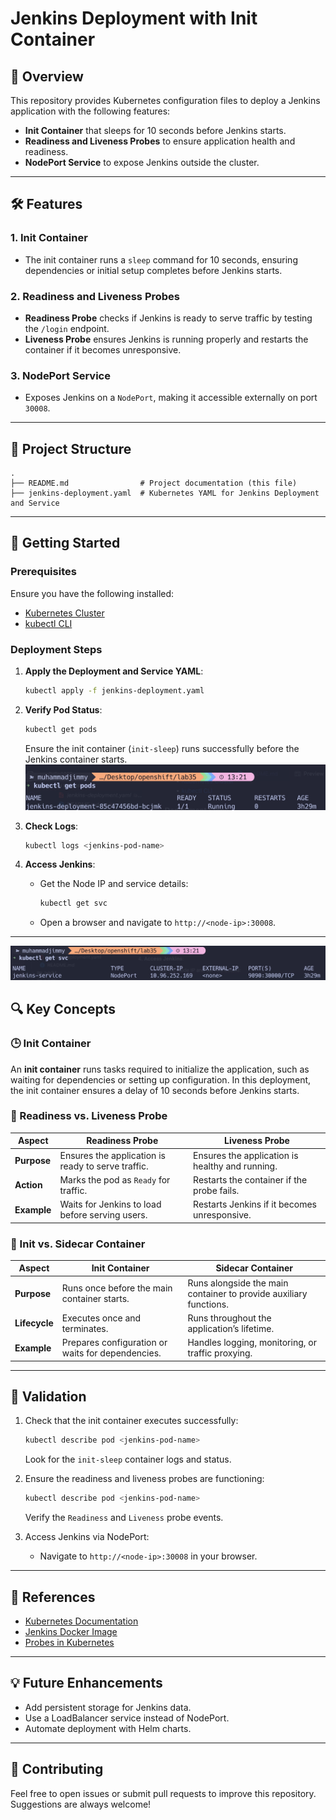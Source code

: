 # Jenkins Deployment with Init Container

## 🚀 **Overview**

This repository provides Kubernetes configuration files to deploy a Jenkins application with the following features:

- **Init Container** that sleeps for 10 seconds before Jenkins starts.
- **Readiness and Liveness Probes** to ensure application health and readiness.
- **NodePort Service** to expose Jenkins outside the cluster.

---

## 🛠️ **Features**

### 1. **Init Container**

- The init container runs a `sleep` command for 10 seconds, ensuring dependencies or initial setup completes before Jenkins starts.

### 2. **Readiness and Liveness Probes**

- **Readiness Probe** checks if Jenkins is ready to serve traffic by testing the `/login` endpoint.
- **Liveness Probe** ensures Jenkins is running properly and restarts the container if it becomes unresponsive.

### 3. **NodePort Service**

- Exposes Jenkins on a `NodePort`, making it accessible externally on port `30008`.

---

## 📂 **Project Structure**

```plaintext
.
├── README.md                # Project documentation (this file)
├── jenkins-deployment.yaml  # Kubernetes YAML for Jenkins Deployment and Service
```

---

## 🚀 **Getting Started**

### Prerequisites

Ensure you have the following installed:

- [Kubernetes Cluster](https://kubernetes.io/docs/setup/)
- [kubectl CLI](https://kubernetes.io/docs/tasks/tools/install-kubectl/)

### Deployment Steps

1. **Apply the Deployment and Service YAML**:

   ```bash
   kubectl apply -f jenkins-deployment.yaml
   ```

2. **Verify Pod Status**:

   ```bash
   kubectl get pods
   ```

   Ensure the init container (`init-sleep`) runs successfully before the Jenkins container starts.
   ![](screenshots/pods.jpg)

3. **Check Logs**:

   ```bash
   kubectl logs <jenkins-pod-name>
   ```

4. **Access Jenkins**:
   - Get the Node IP and service details:
     ```bash
     kubectl get svc
     ```
   - Open a browser and navigate to `http://<node-ip>:30008`.

---

![](screenshots/svc.jpg)

## 🔍 **Key Concepts**

### 🕒 Init Container

An **init container** runs tasks required to initialize the application, such as waiting for dependencies or setting up configuration. In this deployment, the init container ensures a delay of 10 seconds before Jenkins starts.

### 🤝 Readiness vs. Liveness Probe

| **Aspect**  | **Readiness Probe**                                | **Liveness Probe**                              |
| ----------- | -------------------------------------------------- | ----------------------------------------------- |
| **Purpose** | Ensures the application is ready to serve traffic. | Ensures the application is healthy and running. |
| **Action**  | Marks the pod as `Ready` for traffic.              | Restarts the container if the probe fails.      |
| **Example** | Waits for Jenkins to load before serving users.    | Restarts Jenkins if it becomes unresponsive.    |

### 🔄 Init vs. Sidecar Container

| **Aspect**    | **Init Container**                                | **Sidecar Container**                                             |
| ------------- | ------------------------------------------------- | ----------------------------------------------------------------- |
| **Purpose**   | Runs once before the main container starts.       | Runs alongside the main container to provide auxiliary functions. |
| **Lifecycle** | Executes once and terminates.                     | Runs throughout the application’s lifetime.                       |
| **Example**   | Prepares configuration or waits for dependencies. | Handles logging, monitoring, or traffic proxying.                 |

---

## 🧪 **Validation**

1. Check that the init container executes successfully:

   ```bash
   kubectl describe pod <jenkins-pod-name>
   ```

   Look for the `init-sleep` container logs and status.

2. Ensure the readiness and liveness probes are functioning:

   ```bash
   kubectl describe pod <jenkins-pod-name>
   ```

   Verify the `Readiness` and `Liveness` probe events.

3. Access Jenkins via NodePort:
   - Navigate to `http://<node-ip>:30008` in your browser.

---

## 📘 **References**

- [Kubernetes Documentation](https://kubernetes.io/docs/)
- [Jenkins Docker Image](https://hub.docker.com/r/jenkins/jenkins)
- [Probes in Kubernetes](https://kubernetes.io/docs/tasks/configure-pod-container/configure-liveness-readiness-startup-probes/)

---

## 💡 **Future Enhancements**

- Add persistent storage for Jenkins data.
- Use a LoadBalancer service instead of NodePort.
- Automate deployment with Helm charts.

---

## 🎉 **Contributing**

Feel free to open issues or submit pull requests to improve this repository. Suggestions are always welcome!
